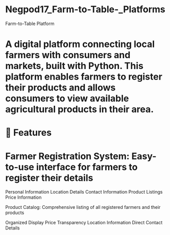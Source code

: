 # Negpod17_Farm-to-Table-_Platforms

Farm-to-Table Platform

# A digital platform connecting local farmers with consumers and markets, built with Python. This platform enables farmers to register their products and allows consumers to view available agricultural products in their area.

# 🌟 Features

# Farmer Registration System: Easy-to-use interface for farmers to register their details

Personal Information
Location Details
Contact Information
Product Listings
Price Information


Product Catalog: Comprehensive listing of all registered farmers and their products

Organized Display
Price Transparency
Location Information
Direct Contact Details
